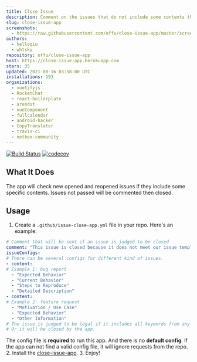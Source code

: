 ```yaml
---
title: Close Issue
description: Comment on the issues that do not include some contents then close them.
slug: close-issue-app
screenshots:
  - https://raw.githubusercontent.com/offu/close-issue-app/master/screenshot.png
authors:
  - helloqiu
  - whtsky
repository: offu/close-issue-app
host: https://close-issue-app.herokuapp.com
stars: 35
updated: 2021-08-16 03:58:00 UTC
installations: 193
organizations:
  - vuetifyjs
  - RocketChat
  - react-boilerplate
  - arendst
  - vueComponent
  - fullcalendar
  - android-hacker
  - CopyTranslator
  - travis-ci
  - netbox-community
---
```

[![Build Status](https://travis-ci.org/offu/close-issue-app.svg?branch=master)](https://travis-ci.org/offu/close-issue-app)
[![codecov](https://codecov.io/gh/offu/close-issue-app/branch/master/graph/badge.svg)](https://codecov.io/gh/offu/close-issue-app)  
## What It Does
The app will check new opened and reopened issues if they include some specific contents. Issues not passed will be commented then closed.
## Usage
1. Create a `.github/issue-close-app.yml` file in your repo. Here's an example:
``` yaml
# Comment that will be sent if an issue is judged to be closed
comment: "This issue is closed because it does not meet our issue template. Please read it."
issueConfigs:
# There can be several configs for different kind of issues.
- content:
# Example 1: bug report
  - "Expected Behavior"
  - "Current Behavior"
  - "Steps to Reproduce"
  - "Detailed Description"
- content:
# Example 2: feature request
  - "Motivation / Use Case"
  - "Expected Behavior"
  - "Other Information"
# The issue is judged to be legal if it includes all keywords from any of these two configs.
# Or it will be closed by the app.
```
The config file is **required** to run this app. And there is no **default config**. If the app can not find a valid config file, it will ignore requests from the repo.
2. Install the [close-issue-app](https://github.com/apps/close-issue-app).
3. Enjoy!